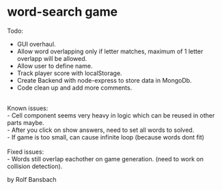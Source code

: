 # word-search game

Todo: </br>
- GUI overhaul. </br>
- Allow word overlapping only if letter matches, maximum of 1 letter overlapp will be allowed.</br>
- Allow user to define name.</br>
- Track player score with localStorage.</br>
- Create Backend with node-express to store data in MongoDb.</br>
- Code clean up and add more comments.</br>
</br>
Known issues: </br>
- Cell component seems very heavy in logic which can be reused in other parts maybe.</br>
- After you click on show answers, need to set all words to solved. </br>
- If game is too small, can cause infinite loop (because words dont fit)</br>
</br>
Fixed issues: </br>
- Words still overlap eachother on game generation. (need to work on collision detection). </br>
  
by Rolf Bansbach
